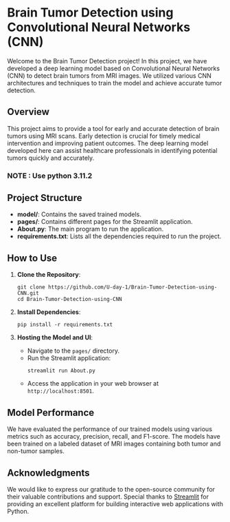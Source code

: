 # Brain Tumor Detection using Convolutional Neural Networks (CNN)

Welcome to the Brain Tumor Detection project! In this project, we have developed a deep learning model based on Convolutional Neural Networks (CNN) to detect brain tumors from MRI images. We utilized various CNN architectures and techniques to train the model and achieve accurate tumor detection.

## Overview

This project aims to provide a tool for early and accurate detection of brain tumors using MRI scans. Early detection is crucial for timely medical intervention and improving patient outcomes. The deep learning model developed here can assist healthcare professionals in identifying potential tumors quickly and accurately.

### NOTE : Use python 3.11.2 

## Project Structure

- **model/**: Contains the saved trained models.
- **pages/**: Contains different pages for the Streamlit application.
- **About.py**: The main program to run the application.
- **requirements.txt**: Lists all the dependencies required to run the project.

## How to Use

1. **Clone the Repository**: 
   ```
   git clone https://github.com/U-day-1/Brain-Tumor-Detection-using-CNN.git
   cd Brain-Tumor-Detection-using-CNN
   ```

2. **Install Dependencies**:
   ```
   pip install -r requirements.txt
   ```

3. **Hosting the Model and UI**:
   - Navigate to the `pages/` directory.
   - Run the Streamlit application:
     ```
     streamlit run About.py
     ```
   - Access the application in your web browser at `http://localhost:8501`.

## Model Performance

We have evaluated the performance of our trained models using various metrics such as accuracy, precision, recall, and F1-score. The models have been trained on a labeled dataset of MRI images containing both tumor and non-tumor samples. 



## Acknowledgments

We would like to express our gratitude to the open-source community for their valuable contributions and support. Special thanks to [Streamlit](https://streamlit.io/) for providing an excellent platform for building interactive web applications with Python.

